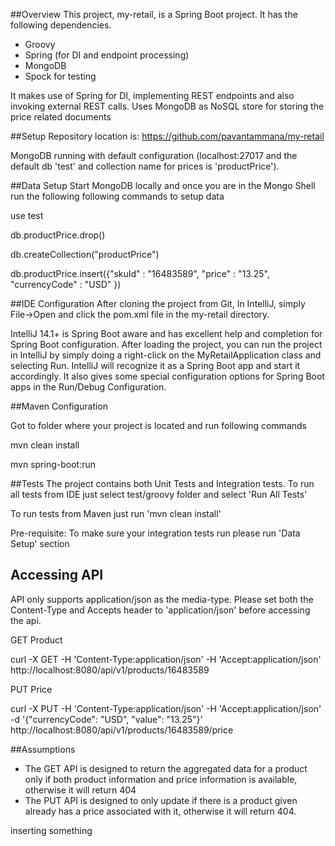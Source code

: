 ##Overview
This project, my-retail, is a Spring Boot project.  It has the following dependencies.
   - Groovy
   - Spring (for DI and endpoint processing)
   - MongoDB
   - Spock for testing

It makes use of Spring for DI, implementing REST endpoints and also invoking external REST calls. Uses MongoDB as NoSQL store for storing the price related documents

##Setup
Repository location is: https://github.com/pavantammana/my-retail

MongoDB running with default configuration (localhost:27017 and the default db 'test' and collection name for prices is 'productPrice').

##Data Setup
Start MongoDB locally and once you are in the Mongo Shell run the following following commands to setup data

use test

db.productPrice.drop()

db.createCollection("productPrice")

db.productPrice.insert({"skuId" : "16483589", "price" : "13.25", "currencyCode" : "USD" })



##IDE Configuration
After cloning the project from Git, In IntelliJ, simply File->Open and click the pom.xml file in the my-retail directory.

IntelliJ 14.1+ is Spring Boot aware and has excellent help and completion for Spring Boot configuration.  After loading the project, you can run the project in IntelliJ by simply doing a right-click on the MyRetailApplication class and selecting Run. IntelliJ will recognize it as a Spring Boot app and start it accordingly.  It also gives some special configuration options for Spring Boot apps in the Run/Debug Configuration.

##Maven Configuration

Got to folder where your project is located and run following commands

mvn clean install

mvn spring-boot:run

##Tests
The project contains both Unit Tests and Integration tests. To run all tests from IDE just select test/groovy folder and select 'Run All Tests'

To run tests from Maven just run 'mvn clean install'

Pre-requisite: To make sure your integration tests run please run 'Data Setup' section

## Accessing API

API only supports application/json as the media-type. Please set both the Content-Type and Accepts header to 'application/json' before accessing the api.

GET Product

  curl -X GET -H 'Content-Type:application/json' -H 'Accept:application/json' http://localhost:8080/api/v1/products/16483589

PUT Price

  curl -X PUT -H 'Content-Type:application/json' -H 'Accept:application/json' -d '{"currencyCode": "USD", "value": "13.25"}' http://localhost:8080/api/v1/products/16483589/price

##Assumptions

- The GET API is designed to return the aggregated data for a product only if both product information and price information is available, otherwise it will return 404
- The PUT API is designed to only update if there is a product given already has a price associated with it, otherwise it will return 404.

inserting something
